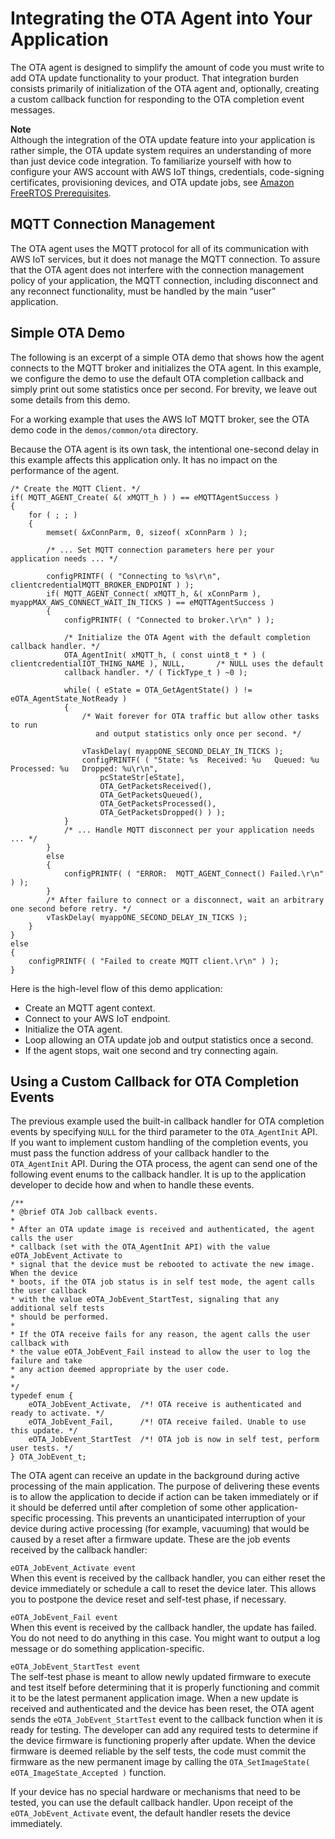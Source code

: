 # Integrating the OTA Agent into Your Application<a name="integrate-ota-agent"></a>

The OTA agent is designed to simplify the amount of code you must write to add OTA update functionality to your product\. That integration burden consists primarily of initialization of the OTA agent and, optionally, creating a custom callback function for responding to the OTA completion event messages\.

**Note**  
Although the integration of the OTA update feature into your application is rather simple, the OTA update system requires an understanding of more than just device code integration\. To familiarize yourself with how to configure your AWS account with AWS IoT things, credentials, code\-signing certificates, provisioning devices, and OTA update jobs, see [Amazon FreeRTOS Prerequisites](https://docs.aws.amazon.com/freertos/latest/userguide/freertos-prereqs.html)\. 

## MQTT Connection Management<a name="ota-agent-mqtt"></a>

The OTA agent uses the MQTT protocol for all of its communication with AWS IoT services, but it does not manage the MQTT connection\. To assure that the OTA agent does not interfere with the connection management policy of your application, the MQTT connection, including disconnect and any reconnect functionality, must be handled by the main “user” application\. 

## Simple OTA Demo<a name="simple-demo-agent"></a>

The following is an excerpt of a simple OTA demo that shows how the agent connects to the MQTT broker and initializes the OTA agent\. In this example, we configure the demo to use the default OTA completion callback and simply print out some statistics once per second\. For brevity, we leave out some details from this demo\.

For a working example that uses the AWS IoT MQTT broker, see the OTA demo code in the `demos/common/ota` directory\.

Because the OTA agent is its own task, the intentional one\-second delay in this example affects this application only\. It has no impact on the performance of the agent\.

```
/* Create the MQTT Client. */
if( MQTT_AGENT_Create( &( xMQTT_h ) ) == eMQTTAgentSuccess )
{
    for ( ; ; )
    {
        memset( &xConnParm, 0, sizeof( xConnParm ) );

        /* ... Set MQTT connection parameters here per your application needs ... */

        configPRINTF( ( "Connecting to %s\r\n", clientcredentialMQTT_BROKER_ENDPOINT ) );
        if( MQTT_AGENT_Connect( xMQTT_h, &( xConnParm ), myappMAX_AWS_CONNECT_WAIT_IN_TICKS ) == eMQTTAgentSuccess )
        {
    		configPRINTF( ( "Connected to broker.\r\n" ) );

	    	/* Initialize the OTA Agent with the default completion callback handler. */
    		OTA_AgentInit( xMQTT_h, ( const uint8_t * ) ( clientcredentialIOT_THING_NAME ), NULL,		/* NULL uses the default
    		callback handler. */ ( TickType_t ) ~0 );

            while( ( eState = OTA_GetAgentState() ) != eOTA_AgentState_NotReady )
            {
                /* Wait forever for OTA traffic but allow other tasks to run
                   and output statistics only once per second. */

                vTaskDelay( myappONE_SECOND_DELAY_IN_TICKS );
                configPRINTF( ( "State: %s  Received: %u   Queued: %u   Processed: %u   Dropped: %u\r\n",
                    pcStateStr[eState],
                    OTA_GetPacketsReceived(),
                    OTA_GetPacketsQueued(),
                    OTA_GetPacketsProcessed(),
                    OTA_GetPacketsDropped() ) );
            }
            /* ... Handle MQTT disconnect per your application needs ... */
        }
        else
        {
            configPRINTF( ( "ERROR:  MQTT_AGENT_Connect() Failed.\r\n" ) );
        }
        /* After failure to connect or a disconnect, wait an arbitrary one second before retry. */
        vTaskDelay( myappONE_SECOND_DELAY_IN_TICKS );
    }
}
else
{
    configPRINTF( ( "Failed to create MQTT client.\r\n" ) );
}
```

Here is the high\-level flow of this demo application:
+ Create an MQTT agent context\.
+ Connect to your AWS IoT endpoint\.
+ Initialize the OTA agent\.
+ Loop allowing an OTA update job and output statistics once a second\.
+ If the agent stops, wait one second and try connecting again\.

## Using a Custom Callback for OTA Completion Events<a name="custom-callback-ota"></a>

The previous example used the built\-in callback handler for OTA completion events by specifying `NULL` for the third parameter to the `OTA_AgentInit` API\. If you want to implement custom handling of the completion events, you must pass the function address of your callback handler to the `OTA_AgentInit` API\. During the OTA process, the agent can send one of the following event enums to the callback handler\. It is up to the application developer to decide how and when to handle these events\.

```
/**
* @brief OTA Job callback events.
*
* After an OTA update image is received and authenticated, the agent calls the user
* callback (set with the OTA_AgentInit API) with the value eOTA_JobEvent_Activate to
* signal that the device must be rebooted to activate the new image. When the device
* boots, if the OTA job status is in self test mode, the agent calls the user callback
* with the value eOTA_JobEvent_StartTest, signaling that any additional self tests
* should be performed.
*
* If the OTA receive fails for any reason, the agent calls the user callback with
* the value eOTA_JobEvent_Fail instead to allow the user to log the failure and take
* any action deemed appropriate by the user code.
*
*/
typedef enum {
	eOTA_JobEvent_Activate,  /*! OTA receive is authenticated and ready to activate. */
	eOTA_JobEvent_Fail,      /*! OTA receive failed. Unable to use this update. */
	eOTA_JobEvent_StartTest  /*! OTA job is now in self test, perform user tests. */
} OTA_JobEvent_t;
```

The OTA agent can receive an update in the background during active processing of the main application\. The purpose of delivering these events is to allow the application to decide if action can be taken immediately or if it should be deferred until after completion of some other application\-specific processing\. This prevents an unanticipated interruption of your device during active processing \(for example, vacuuming\) that would be caused by a reset after a firmware update\. These are the job events received by the callback handler:

`eOTA_JobEvent_Activate event`  
When this event is received by the callback handler, you can either reset the device immediately or schedule a call to reset the device later\. This allows you to postpone the device reset and self\-test phase, if necessary\.

`eOTA_JobEvent_Fail event`  
When this event is received by the callback handler, the update has failed\. You do not need to do anything in this case\. You might want to output a log message or do something application\-specific\.

`eOTA_JobEvent_StartTest event`  
The self\-test phase is meant to allow newly updated firmware to execute and test itself before determining that it is properly functioning and commit it to be the latest permanent application image\. When a new update is received and authenticated and the device has been reset, the OTA agent sends the `eOTA_JobEvent_StartTest` event to the callback function when it is ready for testing\. The developer can add any required tests to determine if the device firmware is functioning properly after update\. When the device firmware is deemed reliable by the self tests, the code must commit the firmware as the new permanent image by calling the `OTA_SetImageState( eOTA_ImageState_Accepted )` function\.

If your device has no special hardware or mechanisms that need to be tested, you can use the default callback handler\. Upon receipt of the `eOTA_JobEvent_Activate` event, the default handler resets the device immediately\.